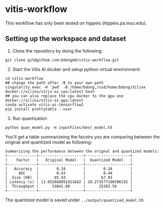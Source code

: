 # vitis-workflow

This workflow has only been tested on hippeis (hippeis.pa.msu.edu).

## Setting up the workspace and dataset
1. Clone the repository by doing the following:
```
git clone git@github.com:bdongmd/vitis-workflow.git
```

2. Start the Vitis AI docker and setup python virtual environment:
```
cd vitis-workflow
## change the path after -B to your own path
singularity exec -H `pwd` -B /home/bdong,/ssd/home/bdong/Xilinx docker://xilinx/vitis-ai-cpu:latest bash
## you can also replace the cpu docker to the gpu one docker://xilinx/vitis-ai-gpu:latest
conda activate vitis-ai-tensorflow2
pip install prettytable --user
```

3. Run quantization
```
python quan_model.py -m inputFiles/best_model.h5
```

You'll get a table summarizeing the facotrs you are comparing between the original and quantized model as following:
```
Summarizing the performance between the orignal and quantized models:
+-------------+--------------------+--------------------+
|    Factor   |   Original Model   |  Quantized Model   |
+-------------+--------------------+--------------------+
|   Accuracy  |        0.34        |        0.34        |
|     AUC     |        0.43        |        0.44        |
|  Size (KB)  |       85.93        |       67.93        |
| Latency (s) | 13.652668051421642 | 18.273577198386192 |
|  Throughput |      33841.08      |      25283.56      |
+-------------+--------------------+--------------------+
```
The quantized model is saved under `../output/quantized_model.h5`
